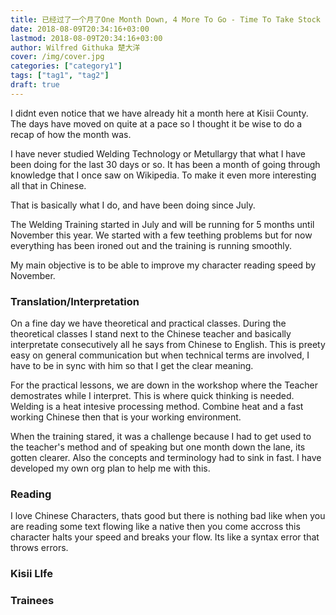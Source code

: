 ```yaml
---
title: 已经过了一个月了One Month Down, 4 More To Go - Time To Take Stock
date: 2018-08-09T20:34:16+03:00
lastmod: 2018-08-09T20:34:16+03:00
author: Wilfred Githuka 楚大洋
cover: /img/cover.jpg
categories: ["category1"]
tags: ["tag1", "tag2"]
draft: true
---
```

I didnt even notice that we have already hit a month here at Kisii County.
The days have moved on quite at a pace so I thought it be wise to do
a recap of how the month was.
<!--more-->

I have never studied Welding Technology or Metullargy that what I have been
doing for the last 30 days or so. It has been a month of going through knowledge
that I once saw on Wikipedia. To make it even more interesting all that in Chinese.

That is basically what I do, and have been doing since July. 

The Welding Training started in July and will be running for 5 months until November
this year. We started with a few teething problems but for now everything has been
ironed out and the training is running smoothly.

My main objective is to be able to improve my character reading speed by November.

### Translation/Interpretation

On a fine day we have theoretical and practical classes. During the theoretical classes
I stand next to the Chinese teacher and basically interpretate consecutively all he says
from Chinese to English. This is preety easy on general communication but when technical
terms are involved, I have to be in sync with him so that I get the clear meaning.

For the practical lessons, we are down in the workshop where the Teacher demostrates while
I interpret. This is where quick thinking is needed. Welding is a heat intesive processing
method. Combine heat and a fast working Chinese then that is your working environment. 

When the training stared, it was a challenge because I had to get used to the teacher's
method and of speaking but one month down the lane, its gotten clearer. Also the concepts
and terminology had to sink in fast. I have developed my own org plan to help me with this.

### Reading

I love Chinese Characters, thats good but there is nothing bad like when you are reading
some text flowing like a native then you come accross this character halts your speed 
and breaks your flow. Its like a syntax error that throws errors.

### Kisii LIfe

### Trainees

